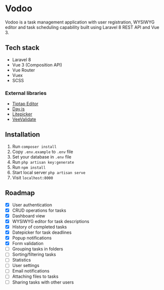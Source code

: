 # Vodoo
Vodoo is a task management application with user registration, WYSIWYG editor and task scheduling capability 
built using Laravel 8 REST API and Vue 3.
## Tech stack
* Laravel 8
* Vue 3 (Composition API)
* Vue Router
* Vuex
* SCSS
### External libraries
* [Tiptap Editor](https://tiptap.dev/)
* [Day.js](https://day.js.org/)
* [Litepicker](https://litepicker.com/)
* [VeeValidate](https://vee-validate.logaretm.com/v4/)
## Installation
1. Run `composer install`
2. Copy `.env.example` to `.env` file
3. Set your database in `.env` file
4. Run `php artisan key:generate`
5. Run `npm install`
6. Start local server `php artisan serve`
7. Visit `localhost:8000`
 ## Roadmap
 - [x] User authentication
 - [x] CRUD operations for tasks
 - [x] Dashboard view
 - [x] WYSIWYG editor for task descriptions
 - [x] History of completed tasks
 - [x] Datepicker for task deadlines
 - [x] Popup notifications
 - [x] Form validation
 - [ ] Grouping tasks in folders
 - [ ] Sorting/filtering tasks
 - [ ] Statistics
 - [ ] User settings
 - [ ] Email notifications
 - [ ] Attaching files to tasks
 - [ ] Sharing tasks with other users
